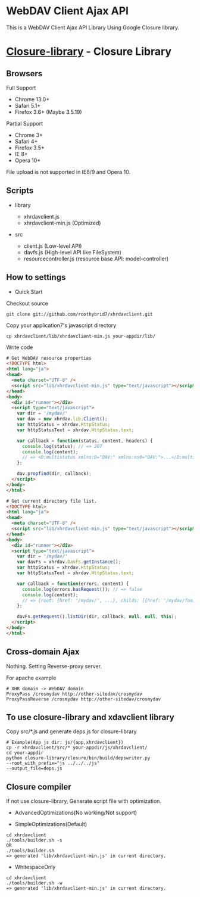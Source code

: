 WebDAV Client Ajax API
=======================

This is a WebDAV Client Ajax API Library Using Google Closure library.

[Closure-library](http://code.google.com/p/closure-library/) - Closure Library
===============================================================================


Browsers
---------

Full Support

- Chrome 13.0+
- Safari 5.1+
- Firefox 3.6+ (Maybe 3.5.19)

Partial Support

- Chrome 3+
- Safari 4+
- Firefox 3.5+
- IE 8+
- Opera 10+

File upload is not supported in IE8/9 and Opera 10.


Scripts
--------

* library
    * xhrdavclient.js
    * xhrdavclient-min.js (Optimized)

* src
    * client.js (Low-level API)
    * davfs.js (High-level API like FileSystem)
    * resourcecontroller.js (resource base API: model-controller)

How to settings
-----------------

* Quick Start

Checkout source

```
git clone git://github.com/roothybrid7/xhrdavclient.git
```

Copy your application7's javascript directory

```
cp xhrdavclient/lib/xhrdavclient-min.js your-appdir/lib/
```

Write code

``` html
# Get WebDAV resource properties
<!DOCTYPE html>
<html lang="ja">
<head>
  <meta charset="UTF-8" />
  <script src="lib/xhrdavclient-min.js" type="text/javascript"></script>
</head>
<body>
  <div id="runner"></div>
  <script type="text/javascript">
    var dir = '/mydav/'
    var dav = new xhrdav.lib.Client();
    var httpStatus = xhrdav.HttpStatus;
    var httpStatusText = xhrdav.HttpStatus.text;

    var callback = function(status, content, headers) {
      console.log(status); // => 207
      console.log(content);
      // => <D:multistatus xmlns:D="DAV:" xmlns:ns0="DAV:">...</D:multistatus>
    };

    dav.propfind(dir, callback);
  </script>
</body>
</html>
```

``` html
# Get current directory file list.
<!DOCTYPE html>
<html lang="ja">
<head>
  <meta charset="UTF-8" />
  <script src="lib/xhrdavclient-min.js" type="text/javascript"></script>
</head>
<body>
  <div id="runner"></div>
  <script type="text/javascript">
    var dir = '/mydav/'
    var davFs = xhrdav.DavFs.getInstance();
    var httpStatus = xhrdav.HttpStatus;
    var httpStatusText = xhrdav.HttpStatus.text;

    var callback = function(errors, content) {
      console.log(errors.hasRequest()); // => false
      console.log(content);
      // => {root: {href: '/mydav/', ...}, childs: [{href: '/mydav/foo.txt', ...}, {href: '/mydav/bar/', ...}]}
    };

    davFs.getRequest().listDir(dir, callback, null, null, this);
  </script>
</body>
</html>
```

Cross-domain Ajax
----------------------

Nothing. Setting Reverse-proxy server.

For apache example

```
# XHR domain -> WebDAV domain
ProxyPass /crosmydav http://other-sitedav/crosmydav
ProxyPassReverse /crosmydav http://other-sitedav/crosmydav
```


To use closure-library and xdavclient library
----------------------------------------------

Copy src/*.js and generate deps.js for closure-library

```
# Example(App js dir: js/{app,xhrdavclient})
cp -r xhrdavclient/src/* your-appdir/js/xhrdavclient/
cd your-appdir
python closure-library/closure/bin/build/depswriter.py
--root_with_prefix="js ../../../js"
--output_file=deps.js
```

Closure compiler
-----------------

If not use closure-library, Generate script file with optimization.

* AdvancedOptimizations(No working/Not support)

* SimpleOptimizations(Default)

```
cd xhrdavclient
./tools/builder.sh -s
OR
./tools/builder.sh
=> generated 'lib/xhrdavclient-min.js' in current directory.
```

* WhitespaceOnly

```
cd xhrdavclient
./tools/builder.sh -w
=> generated 'lib/xhrdavclient-min.js' in current directory.
```
